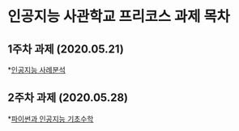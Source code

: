# 인공지능 사관학교 프리코스 과제 목차

## 1주차 과제 (2020.05.21)
 *[인공지능 사례분석](https://github.com/kim-taehwa/test1/blob/master/1%EC%A3%BC%EC%B0%A8%EA%B3%BC%EC%A0%9C.ipynb)

## 2주차 과제 (2020.05.28)
 *[파이썬과 인공지능 기초수학](https://github.com/kim-taehwa/test1/blob/master/2%EC%A3%BC%EC%B0%A8%EA%B3%BC%EC%A0%9C.ipynb)
